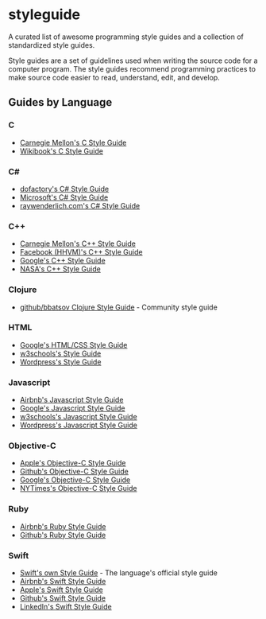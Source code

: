 # styleguide
A curated list of awesome programming style guides and a collection of standardized style guides.

Style guides are a set of guidelines used when writing the source code for a computer program.  The style guides recommend programming practices to make source code easier to read, understand, edit, and develop.

## Guides by Language

### C
- [Carnegie Mellon's C Style Guide](https://users.ece.cmu.edu/~eno/coding/CCodingStandard.html)
- [Wikibook's C Style Guide](https://en.wikibooks.org/wiki/C_Programming/Structure_and_style)

### C#
- [dofactory's C# Style Guide](https://www.dofactory.com/reference/csharp-coding-standards)
- [Microsoft's C# Style Guide](https://docs.microsoft.com/en-us/dotnet/csharp/programming-guide/inside-a-program/coding-conventions)
- [raywenderlich.com's C# Style Guide](https://github.com/raywenderlich/c-sharp-style-guide)

### C++
- [Carnegie Mellon's C++ Style Guide](https://users.ece.cmu.edu/~eno/coding/CppCodingStandard.html)
- [Facebook (HHVM)'s C++ Style Guide](https://github.com/facebook/hhvm/blob/master/hphp/doc/coding-conventions.md)
- [Google's C++ Style Guide](https://google.github.io/styleguide/cppguide.html)
- [NASA's C++ Style Guide](https://ntrs.nasa.gov/archive/nasa/casi.ntrs.nasa.gov/20080039927.pdf)

### Clojure
- [github/bbatsov Clojure Style Guide](https://github.com/bbatsov/clojure-style-guide) - Community style guide

### HTML
- [Google's HTML/CSS Style Guide](https://google.github.io/styleguide/htmlcssguide.html)
- [w3schools's Style Guide](https://www.w3schools.com/html/html5_syntax.asp)
- [Wordpress's Style Guide](https://make.wordpress.org/core/handbook/best-practices/coding-standards/html/)

### Javascript
- [Airbnb's Javascript Style Guide](https://github.com/airbnb/javascript)
- [Google's Javascript Style Guide](https://google.github.io/styleguide/jsguide.html)
- [w3schools's Javascript Style Guide](https://www.w3schools.com/js/js_conventions.asp)
- [Wordpress's Javascript Style Guide](https://make.wordpress.org/core/handbook/best-practices/coding-standards/javascript/)

### Objective-C
- [Apple's Objective-C Style Guide](https://developer.apple.com/library/archive/documentation/Cocoa/Conceptual/ProgrammingWithObjectiveC/Conventions/Conventions.html)
- [Github's Objective-C Style Guide](https://github.com/github/objective-c-style-guide)
- [Google's Objective-C Style Guide](http://google.github.io/styleguide/objcguide.html)
- [NYTimes's Objective-C Style Guide](https://github.com/nytimes/objective-c-style-guide)

### Ruby
- [Airbnb's Ruby Style Guide](https://github.com/airbnb/ruby)
- [Github's Ruby Style Guide](https://github.com/github/rubocop-github)

### Swift
- [Swift's own Style Guide](https://swift.org/documentation/api-design-guidelines/) - The language's official style guide
- [Airbnb's Swift Style Guide](https://github.com/airbnb/swift)
- [Apple's Swift Style Guide](https://swift.org/documentation/api-design-guidelines/)
- [Github's Swift Style Guide](https://github.com/github/swift-style-guide)
- [LinkedIn's Swift Style Guide](https://github.com/linkedin/swift-style-guide)
